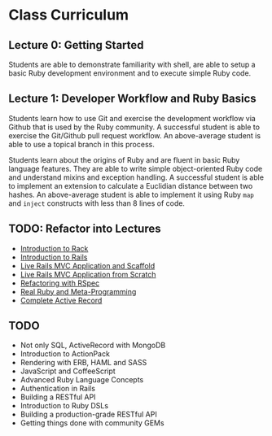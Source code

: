 Class Curriculum
================

Lecture 0: Getting Started
--------------------------

Students are able to demonstrate familiarity with shell, are able to setup a basic Ruby development environment and to execute simple Ruby code.

Lecture 1: Developer Workflow and Ruby Basics
---------------------------------------------

Students learn how to use Git and exercise the development workflow via Github that is used by the Ruby community. A successful student is able to exercise the Git/Github pull request workflow. An above-average student is able to use a topical branch in this process.

Students learn about the origins of Ruby and are fluent in basic Ruby language features. They are able to write simple object-oriented Ruby code and understand mixins and exception handling. A successful student is able to implement an extension to calculate a Euclidian distance between two hashes. An above-average student is able to implement it using Ruby `map` and `inject` constructs with less than 8 lines of code.

TODO: Refactor into Lectures
----------------------------

* [Introduction to Rack](6-rack-basics.md)
* [Introduction to Rails](7-rails-basics.md)
* [Live Rails MVC Application and Scaffold](8-rails-mvc-scaffold.md)
* [Live Rails MVC Application from Scratch](9-rails-mvc-dev.md)
* [Refactoring with RSpec](10-rspec-refactor.md)
* [Real Ruby and Meta-Programming](11-real-ruby.md)
* [Complete Active Record](12-active-record.md)

TODO
----

* Not only SQL, ActiveRecord with MongoDB
* Introduction to ActionPack
* Rendering with ERB, HAML and SASS
* JavaScript and CoffeeScript
* Advanced Ruby Language Concepts
* Authentication in Rails
* Building a RESTful API
* Introduction to Ruby DSLs
* Building a production-grade RESTful API
* Getting things done with community GEMs

